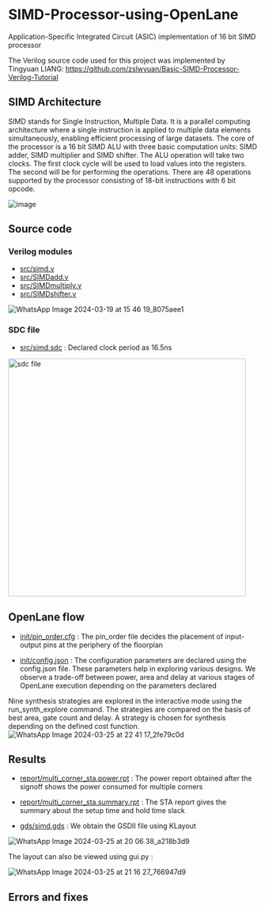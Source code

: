 # SIMD-Processor-using-OpenLane
Application-Specific Integrated Circuit (ASIC) implementation of 16 bit SIMD processor

The Verilog source code used for this project was implemented by Tingyuan LIANG:
https://github.com/zslwyuan/Basic-SIMD-Processor-Verilog-Tutorial

## SIMD Architecture
SIMD stands for Single Instruction, Multiple Data. It is a parallel computing architecture where a single instruction is applied to multiple data elements simultaneously, enabling efficient processing of large datasets. The core of the processor is a 16 bit SIMD ALU with three basic computation units: SIMD adder, SIMD multiplier and SIMD shifter. 
The ALU operation will take two clocks. The first clock cycle will be used to load values into the registers. The second will be for performing the operations. There are 48 operations supported by the processor consisting of 18-bit instructions with 6 bit opcode.

![image](https://github.com/jalakjk13/SIMD-Processor-using-OpenLane/assets/97625007/0022a4f2-7ed1-4f8c-b4b5-154f7444c079)

## Source code
### Verilog modules
- [src/simd.v](https://github.com/jalakjk13/SIMD-Processor-using-OpenLane/blob/25f1564c557ffd2edaf65dd7780281489e60535e/src/simd.v)
- [src/SIMDadd.v](https://github.com/jalakjk13/SIMD-Processor-using-OpenLane/blob/25f1564c557ffd2edaf65dd7780281489e60535e/src/SIMDadd.v)
- [src/SIMDmultiply.v](https://github.com/jalakjk13/SIMD-Processor-using-OpenLane/blob/25f1564c557ffd2edaf65dd7780281489e60535e/src/SIMDmultiply.v)
- [src/SIMDshifter.v](https://github.com/jalakjk13/SIMD-Processor-using-OpenLane/blob/25f1564c557ffd2edaf65dd7780281489e60535e/src/SIMDshifter.v)

![WhatsApp Image 2024-03-19 at 15 46 19_8075aee1](https://github.com/jalakjk13/SIMD-Processor-using-OpenLane/assets/97625007/56b5c73e-32e8-4a2e-a5ae-1b8fe718a1e4)

### SDC file
- [src/simd.sdc](https://github.com/jalakjk13/SIMD-Processor-using-OpenLane/blob/10ec341aa3fb616f1912017e0a281f5f38f2968d/src/simd.sdc) : Declared clock period as 16.5ns

<img width="480" alt="sdc file" src="https://github.com/jalakjk13/SIMD-Processor-using-OpenLane/assets/97625007/911b0ff5-acc7-4aee-9a95-b26a323f0ebf">

## OpenLane flow
- [init/pin_order.cfg](https://github.com/jalakjk13/SIMD-Processor-using-OpenLane/blob/c3e9fc8553d93cbd47e3d529deb13c69b487363e/init/pin_order.cfg) : The pin_order file decides the placement of input-output pins at the periphery of the floorplan

- [init/config.json](https://github.com/jalakjk13/SIMD-Processor-using-OpenLane/blob/c3e9fc8553d93cbd47e3d529deb13c69b487363e/init/config.json) : The configuration parameters are declared using the config.json file. These parameters help in exploring various designs. We observe a trade-off between power, area and delay at various stages of OpenLane execution depending on the parameters declared

Nine synthesis strategies are explored in the interactive mode using the run_synth_explore command. The strategies are compared on the basis of best area, gate count and delay. A strategy is chosen for synthesis depending on the defined cost function.  
![WhatsApp Image 2024-03-25 at 22 41 17_2fe79c0d](https://github.com/jalakjk13/SIMD-Processor-using-OpenLane/assets/97625007/1cf5e37e-1731-4ace-9fd2-624f1b15056d)


## Results
- [report/multi_corner_sta.power.rpt](https://github.com/jalakjk13/SIMD-Processor-using-OpenLane/blob/c3e9fc8553d93cbd47e3d529deb13c69b487363e/report/multi_corner_sta.power.rpt) : The power report obtained after the signoff shows the power consumed for multiple corners

- [report/multi_corner_sta.summary.rpt](https://github.com/jalakjk13/SIMD-Processor-using-OpenLane/blob/c3e9fc8553d93cbd47e3d529deb13c69b487363e/report/multi_corner_sta.summary.rpt) : The STA report gives the summary about the setup time and hold time slack

- [gds/simd.gds](https://github.com/jalakjk13/SIMD-Processor-using-OpenLane/blob/c3e9fc8553d93cbd47e3d529deb13c69b487363e/gds/simd.gds) : We obtain the GSDII file using KLayout

![WhatsApp Image 2024-03-25 at 20 06 38_a218b3d9](https://github.com/jalakjk13/SIMD-Processor-using-OpenLane/assets/97625007/144aee75-8920-4f95-9419-b37245aed862)

The layout can also be viewed using gui.py :

![WhatsApp Image 2024-03-25 at 21 16 27_766947d9](https://github.com/jalakjk13/SIMD-Processor-using-OpenLane/assets/97625007/4fd48034-c457-413a-a8f5-5c127968339c)

## Errors and fixes




